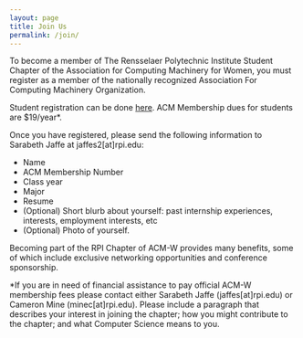 ```yaml
---
layout: page
title: Join Us
permalink: /join/
---
```


To become a member of The Rensselaer Polytechnic Institute Student Chapter of the Association for Computing Machinery for Women, you must register as a member of the nationally recognized Association For Computing Machinery Organization.

Student registration can be done [here](https://campus.acm.org/public/qj/quickjoin/qj_control.cfm?promo=PWEBTOP&form_type=Student).
ACM Membership dues for students are $19/year*.

Once you have registered, please send the following information to Sarabeth Jaffe at jaffes2[at]rpi.edu:

- Name
- ACM Membership Number
- Class year
- Major
- Resume
- (Optional) Short blurb about yourself: past internship experiences, interests, employment interests, etc
- (Optional) Photo of yourself.

Becoming part of the RPI Chapter of ACM-W provides many benefits, some of which include exclusive networking opportunities and conference sponsorship.

*If you are in need of financial assistance to pay official ACM-W membership fees please contact either Sarabeth Jaffe (jaffes[at]rpi.edu) or Cameron Mine (minec[at]rpi.edu).
Please include a paragraph that describes your interest in joining the chapter; how you might contribute to the chapter; and what Computer Science means to you.